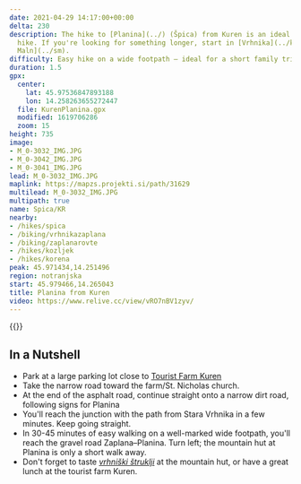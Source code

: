 ```yaml
---
date: 2021-04-29 14:17:00+00:00
delta: 230
description: The hike to [Planina](../) (Špica) from Kuren is an ideal weekend family
  hike. If you're looking for something longer, start in [Vrhnika](../kv) or at [Star
  Maln](../sm).
difficulty: Easy hike on a wide footpath – ideal for a short family trip
duration: 1.5
gpx:
  center:
    lat: 45.97536847893188
    lon: 14.258263655272447
  file: KurenPlanina.gpx
  modified: 1619706286
  zoom: 15
height: 735
image:
- M_0-3032_IMG.JPG
- M_0-3042_IMG.JPG
- M_0-3041_IMG.JPG
lead: M_0-3032_IMG.JPG
maplink: https://mapzs.projekti.si/path/31629
multilead: M_0-3032_IMG.JPG
multipath: true
name: Spica/KR
nearby:
- /hikes/spica
- /biking/vrhnikazaplana
- /biking/zaplanarovte
- /hikes/kozljek
- /hikes/korena
peak: 45.971434,14.251496
region: notranjska
start: 45.979466,14.265043
title: Planina from Kuren
video: https://www.relive.cc/view/vRO7nBV1zyv/
---
```

{{<hike-details description="yes">}}

## In a Nutshell

* Park at a large parking lot close to [Tourist Farm Kuren](https://prfigarji.si/)
* Take the narrow road toward the farm/St. Nicholas church.
* At the end of the asphalt road, continue straight onto a narrow dirt road, following signs for Planina
* You'll reach the junction with the path from Stara Vrhnika in a few minutes. Keep going straight.
* In 30-45 minutes of easy walking on a well-marked wide footpath, you'll reach the gravel road Zaplana–Planina. Turn left; the mountain hut at Planina is only a short walk away.
* Don't forget to taste *[vrhniški štruklji](https://www.visitvrhnika.si/en/vrhnika/worthy-of-attention/rolled-prune-dumplings)* at the mountain hut, or have a great lunch at the tourist farm Kuren.
